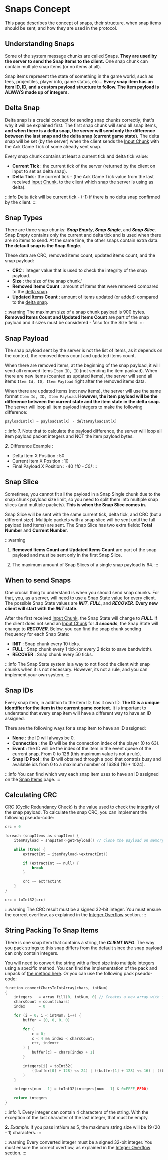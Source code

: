 # Snaps Concept

This page describes the concept of snaps, their structure, when snap items should be sent, and how they are used in the protocol.

## Understanding Snaps

Some of the system message chunks are called Snaps. **They are used by the server to send the Snap Items to the client.** One snap chunk can contain multiple snap items (or no items at all). 

Snap items represent the state of something in the game world, such as tees, projectiles, player info, game status, etc... **Every snap item has an item ID, ID, and a custom payload structure to follow. The item payload is ALWAYS made up of integers.**

## Delta Snap

Delta snap is a crucial concept for sending snap chunks correctly; that's why it will be explained first. The first snap chunk will send all snap items, **and when there is a delta snap, the server will send only the difference between the last snap and the delta snap (current game state).**  The delta snap will be set (by the server) when the client sends the [Input Chunk](./../packets/chunks-concept.md#input-input-timing-chunks) with the Ack Game Tick of some already sent snap.

Every snap chunk contains at least a current tick and delta tick value:

- **Current Tick** : the current tick of the server (returned by the client on input to set as delta snap).
- **Delta Tick** : the current tick - (the Ack Game Tick value from the last received [Input Chunk](./../packets/chunks-concept.md#input-input-timing-chunks), to the client which snap the server is using as delta).

:::info
Delta tick will be current tick - (-1) if there is no delta snap confirmed by the client.
:::

## Snap Types

There are three snap chunks: ***Snap Empty***, ***Snap Single***, and ***Snap Slice***. Snap Empty contains only the current and delta tick and is used when there are no items to send. At the same time, the other snaps contain extra data. **The default snap is the Snap Single**.

These data are CRC, removed items count, updated items count, and the snap payload:

- **CRC** : integer value that is used to check the integrity of the snap payload. 
- **Size** : the size of the snap chunk.¹
- **Removed Items Count** : amount of items that were removed compared to the [delta snap](#delta-snap). 
- **Updated Items Count** : amount of items updated (or added) compared to the [delta snap](#delta-snap). 

:::warning
The maximum size of a snap chunk payload is 900 bytes. **Removed Items Count and Updated Items Count** are part of the snap payload and it sizes must be considered - ¹also for the Size field.
:::

## Snap Payload

The snap payload sent by the server is not the list of items, as it depends on the context, the removed items count and updated items count.

When there are removed items, at the beginning of the snap payload, it will send all removed items `Item ID, ID` (not sending the item payload). When there are new items (counted as updated items), the server will send all items `Item Id, ID, Item Payload` right after the removed items data.

When there are updated items (not new items), the server will use the same format `Item Id, ID, Item Payload`. **However, the item payload will be the difference between the current state and the item state in the delta snap.** The server will loop all item payload integers to make the following difference:

```c
payloadInt[X] = payloadInt[X] - deltaPayloadInt[X]
```

:::info
***1.*** Note that to calculate the payload difference, the server will loop all item payload packet integers and NOT the item payload bytes.

***2.*** Difference Example : 
- Delta Item X Position : 50
- Current Item X Position : 10
- Final Payload X Position : -40 *(10 - 50)*
:::

## Snap Slice

Sometimes, you cannot fit all the payload in a Snap Single chunk due to the snap chunk payload size limit, so you need to split them into multiple snap slices (and multiple packets). **This is when the Snap Slice comes in.**

Snap Slice will be sent with the same current tick, delta tick, and CRC (but a different size). Multiple packets with a snap slice will be sent until the full payload (and items) are sent. The Snap Slice has two extra fields: **Total Number** and **Current Number**.

:::warning
1. **Removed Items Count and Updated Items Count** are part of the snap payload and must be sent only in the first Snap Slice.

2. The maximum amount of Snap Slices of a single snap payload is 64.
:::

## When to send Snaps

One crucial thing to understand is when you should send snap chunks. For that, you, as a server, will need to use a Snap State value for every client. The possible Snap State values are ***INIT***, ***FULL***, and ***RECOVER***. **Every new client will start with the ***INIT*** state.**

After the first received [Input Chunk](./../packets/chunks-concept.md#input-input-timing-chunks), the Snap State will change to ***FULL***. If the client does not send an [Input Chunk](./../packets/chunks-concept.md#input-input-timing-chunks) for ***3 seconds***, the Snap State will change to ***RECOVER***. Below, you can find the snap chunk sending frequency for each Snap State:

- **INIT** : Snap chunk every 10 ticks.
- **FULL** : Snap chunk every 1 tick (or every 2 ticks to save bandwidth).
- **RECOVER** : Snap chunk every 50 ticks.

:::info
The Snap State system is a way to not flood the client with snap chunks when it is not necessary. However, its not a rule, and you can implement your own system. 
:::

<!-- **Another important thing is to understand when you, as a server, should send certain snap items.** For that, on the [Snap Items](./../snap/snap-items.md) page, for each item there is a specification of when you should send it. -->

## Snap IDs

Every snap item, in addition to the item ID, has it own ID. **The ID is a unique identifier for the item in the current game context.** It is important to understand that every snap item will have a different way to have an ID assigned.

There are the following ways for a snap item to have an ID assigned:

- **None** : the ID will always be 0.
- **Connection** : the ID will be the connection index of the player (0 to 63).
- **Event** : the ID will be the index of the item in the event queue of the current snap. From 0 to 128 (this maximum value is not a rule).
- **Snap ID Pool** : the ID will obtained through a pool that controls busy and available ids from 0 to a maximum number of 16384 (16 * 1024).

:::info
You can find which way each snap item uses to have an ID assigned on the [Snap Items](./../snap/snap-items.md) page.
:::

## Calculating CRC

CRC (Cyclic Redundancy Check) is the value used to check the integrity of the snap payload. To calculate the snap CRC, you can implement the following pseudo-code:

```c
crc = 0

foreach (snapItems as snapItem) {
    itemPayload = snapItem->getPayload() // clone the payload on memory to not modify the original

    while (true) {
        extractInt = itemPayload->extractInt()

        if (extractInt == null) {
            break
        }

        crc += extractInt
    }
}

crc = toInt32(crc)
```

:::warning
The CRC result must be a signed 32-bit integer. You must ensure the correct overflow, as explained in the [Integer Overflow](./../fundamentals.md#integer-overflow) section.
:::

## String Packing To Snap Items

There is one snap item that contains a string, the ***CLIENT INFO***. The way you pack strings to this snap differs from the default since the snap payload can only contain integers.

You will need to convert the string with a fixed size into multiple integers using a specific method. You can find the implementation of the pack and unpack of [the method here](https://github.com/teeworlds/teeworlds/blob/0.6/src/game/gamecore.h#L72-L104). Or you can use the following pack pseudo-code:

```c
function convertCharsToIntArray(chars, intNum)
{
    integers   = array_fill(0, intNum, 0) // Creates a new array with intNum elements, filled with 0
    charsCount = count(chars)
    index      = 0

    for (i = 0; i < intNum; i++) {
        buffer = [0, 0, 0, 0]

        for (
            c = 0;
            c < 4 && index < charsCount;
            c++, index++
        ) {
            buffer[c] = chars[index + 1]
        }

        integers[i] = toInt32(
            ((buffer[0] + 128) << 24) | ((buffer[1] + 128) << 16) | ((buffer[2] + 128) << 8) | ((buffer[3] + 128) << 0)
        )
    }

    integers[num - 1] = toInt32(integers[num - 1] & 0xFFFF_FF00)

    return integers
}
```
:::info
**1.** Every integer can contain 4 characters of the string. With the exception of the last character of the last integer, that must be empty.

**2.** *Example:* if you pass intNum as 5, the maximum string size will be 19 (20 - 1) characters.
:::

:::warning
Every converted integer must be a signed 32-bit integer. You must ensure the correct overflow, as explained in the [Integer Overflow](./../fundamentals.md#integer-overflow) section.
:::